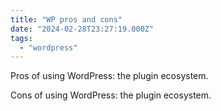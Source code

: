 ```yaml
---
title: "WP pros and cons"
date: "2024-02-28T23:27:19.000Z"
tags: 
  - "wordpress"
---
```


Pros of using WordPress: the plugin ecosystem.

Cons of using WordPress: the plugin ecosystem.
